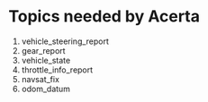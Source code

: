 # Topics needed by Acerta
1. vehicle_steering_report
2. gear_report
3. vehicle_state
4. throttle_info_report
5. navsat_fix
6. odom_datum
